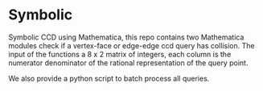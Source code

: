 # Symbolic
Symbolic CCD using Mathematica, this repo contains two Mathematica modules check if a vertex-face or edge-edge ccd query has collision.
The input of the functions a 8 x 2 matrix of integers, each column is the numerator denominator of the rational representation of the query point.

We also provide a python script to batch process all queries.

